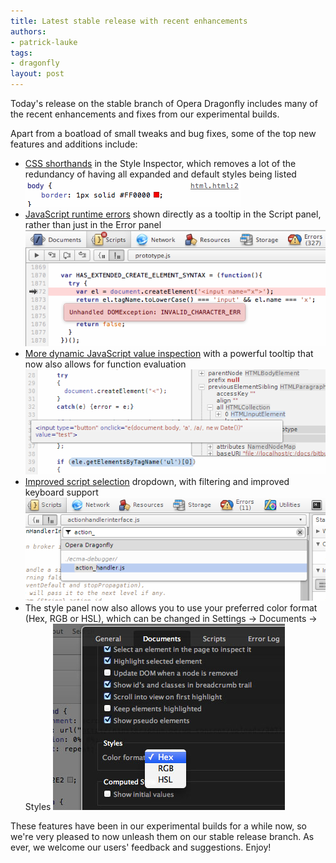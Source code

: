 ```yaml
---
title: Latest stable release with recent enhancements
authors:
- patrick-lauke
tags:
- dragonfly
layout: post
---
```

<p>Today&#39;s release on the stable branch of Opera Dragonfly includes many of the recent enhancements and fixes from our experimental builds.</p>

<p>Apart from a boatload of small tweaks and bug fixes, some of the top new features and additions include:</p>

<ul>
<li><a href="http://my.opera.com/dragonfly/blog/css-shorthands">CSS shorthands</a> in the Style Inspector, which removes a lot of the redundancy of having all expanded and default styles being listed <img src="/blog/latest-stable-release-with-recent-enhancements/shorthand-css.png" alt="A set of CSS rules shown in the style panel as a shorthand" /></li>
<li><a href="http://my.opera.com/dragonfly/blog/whats-new-in-opera-dragonfly-with-opera-next">JavaScript runtime errors</a> shown directly as a tooltip in the Script panel, rather than just in the Error panel <img src="/blog/latest-stable-release-with-recent-enhancements/error-tooltip.png" alt="A JavaScript runtime error shown directly in the script&#39;s source code as an error tooltip" /> </li>
<li><a href="http://my.opera.com/dragonfly/blog/more-dynamic-javascript-value-inspection">More dynamic JavaScript value inspection</a> with a powerful tooltip that now also allows for function evaluation <img src="/blog/latest-stable-release-with-recent-enhancements/tooltip-plus.png" alt="Function evaluation showing the result in the tooltip" /></li>
<li><a href="http://my.opera.com/dragonfly/blog/2012/02/14/improved-script-select">Improved script selection</a> dropdown, with filtering and improved keyboard support <img src="/blog/latest-stable-release-with-recent-enhancements/script-select.png" alt="Script selection dropdown" /></li>
<li>The style panel now also allows you to use your preferred color format (Hex, RGB or HSL), which can be changed in Settings → Documents → Styles <img src="/blog/latest-stable-release-with-recent-enhancements/blog-color-option.jpg" alt="Changing the preferred color format in  Settings → Documents → Styles" />
</li></ul>
<p>These features have been in our experimental builds for a while now, so we&#39;re very pleased to now unleash them on our stable release branch. As ever, we welcome our users&#39; feedback and suggestions. Enjoy!</p>
